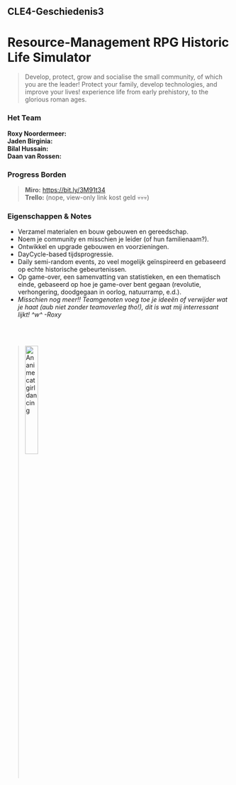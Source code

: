 ## CLE4-Geschiedenis3

# Resource-Management RPG Historic Life Simulator
> Develop, protect, grow and socialise the small community, of which you are the leader! Protect your family, develop technologies, and improve your lives! experience life from early prehistory, to the glorious roman ages.

### Het Team
**Roxy Noordermeer:** <br>
**Jaden Birginia:** <br>
**Bilal Hussain:** <br>
**Daan van Rossen:** <br>

### Progress Borden
> **Miro:** <https://bit.ly/3M91t34> <br>
> **Trello:** (nope, view-only link kost geld 💀💀💀)

### Eigenschappen & Notes
+ Verzamel materialen en bouw gebouwen en gereedschap.
+ Noem je community en misschien je leider (of hun familienaam?).
+ Ontwikkel en upgrade gebouwen en voorzieningen.
+ DayCycle-based tijdsprogressie.
+ Daily semi-random events, zo veel mogelijk geïnspireerd en gebaseerd op echte historische gebeurtenissen.
+ Op game-over, een samenvatting van statistieken, en een thematisch einde, gebaseerd op hoe je game-over bent gegaan (revolutie, verhongering, doodgegaan in oorlog, natuurramp, e.d.).
+ *Misschien nog meer!! Teamgenoten voeg toe je ideeën of verwijder wat je haat (aub niet zonder teamoverleg tho!), dit is wat mij interressant lijkt! ^w^ -Roxy*

<br><br>
> <a href="https://tenor.com/view/cat-catgirl-redhead-gif-15394697" target="_blank" >
>     <img src="https://c.tenor.com/XAsp8w4Y-NMAAAAC/cat-catgirl.gif" style="width: 25%;" alt="An anime catgirl dancing" >
> </a> 
